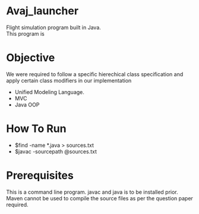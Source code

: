 # Avaj_launcher
  Flight simulation program built in Java. <br />
  This program is  <br />
# Objective <br />
  We were required to follow a specific hierechical class specification and apply certain class modifiers in our implementation <br />
  - Unified Modeling Language. <br />
  - MVC <br />
  - Java OOP <br />
  
# How To Run
- $find -name *.java > sources.txt <br />
- $javac -sourcepath @sources.txt <br />

# Prerequisites
  This is a command line program. javac and java is to be installed prior. Maven cannot be used to compile the source files as per the question paper required.
